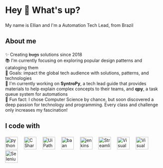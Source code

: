 <h1 align="left">Hey 👋 What's up?</h1>

###

<p align="left">My name is Ellian and I'm a Automation Tech Lead, from Brazil</p>

###

<h2 align="left">About me</h2>

###

<p align="left">✨ Creating <s>bugs</s> solutions since 2018<br>
📚 I'm currently focusing on exploring popular design patterns and cataloging them<br>
🎯 Goals: impact the global tech audience with solutions, patterns, and technologies<br>
🔭 I'm currently working on <b>SyntroPy</b>, a tech lead guide that provides materials to help explain complex concepts to their teams, and <b>qpy</b>, a task queue system for automations<br>
🎲 Fun fact: I chose Computer Science by chance, but soon discovered a deep passion for technology and programming. Every class and challenge only increases my fascination!<p>

###

<h2 align="left">I code with</h2>

###

<div align="left">
  <img src="https://cdn.worldvectorlogo.com/logos/python-5.svg" height="40" alt="python logo"  />
  <img width="12" />
  <img src="https://cdn.worldvectorlogo.com/logos/c--4.svg" height="40" alt="C Sharp logo"  />
  <img width="12" />
  <img src="https://cdn.worldvectorlogo.com/logos/uipath-2.svg" height="40" alt="UiPath logo"  />
  <img width="12" />
  <img src="https://cdn.worldvectorlogo.com/logos/baan.svg" height="40" alt="baan logo"  />
  <img width="12" />
  <img src="https://cdn.worldvectorlogo.com/logos/jenkins-1.svg" height="40" alt="jenkins logo" />
  <img width="12" />
  <img src="https://docs.streamlit.io/logo.svg" height="40" alt="Streamlit logo" />
  <img width="12" />
   <img src="https://cdn.worldvectorlogo.com/logos/visual-studio-code-1.svg" height="40" alt="Visual Studio Code" />
  <img width="12" />
   <img src="https://cdn.worldvectorlogo.com/logos/visual-basic.svg" height="40" alt="Visual Basic" />
  <img width="12" />
  <img src="https://cdn.worldvectorlogo.com/logos/selenium-1.svg" height="40" alt="Selenium" />
  <img width="12" />
</div>

###
